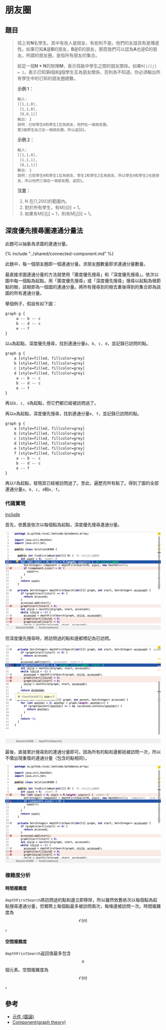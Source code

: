 # 朋友圈

## 題目

>班上有**N**名學生。其中有些人是朋友，有些則不是。他們的友誼具有是傳遞性。如果已知**A**是**B**的朋友，**B**是**C**的朋友，那麼我們可以認為**A**也是**C**的朋友。所謂的朋友圈，是指所有朋友的集合。
>
>給定一個**N * N**的矩陣**M**，表示班級中學生之間的朋友關係。如果`M[i][j] = 1`，表示已知第**i**個和**j**個學生互為朋友關係，否則為不知道。你必須輸出所有學生中的已知的朋友圈總數。
>
>**示例 1：**
>
>```
>輸入:
>[[1,1,0],
> [1,1,0],
> [0,0,1]]
>輸出: 2
>說明：已知學生0和學生1互為朋友，他們在一個朋友圈。
>第2個學生自己在一個朋友圈。所以返回2。
>```
>
>**示例 2：**
>
>```
>輸入:
>[[1,1,0],
> [1,1,1],
> [0,1,1]]
>輸出: 1
>說明：已知學生0和學生1互為朋友，學生1和學生2互為朋友，所以學生0和學生2也是朋友，所以他們三個在一個朋友圈，返回1。
>```
>
>**注意：**
>
>1. N 在[1,200]的範圍內。
>2. 對於所有學生，有M[i][i] = 1。
>3. 如果有M[i][j] = 1，則有M[j][i] = 1。

## 深度優先搜尋圖連通分量法

此題可以抽象為求圖的連通分量。

{% include "../shared/connected-component.md" %}

此題中，每一個朋友圈即一個連通分量。求朋友圈數量即求連通分量數量。

最直接求圖連通分量的方法就使用「廣度優先搜尋」和「深度優先搜尋」。依次以圖中每一個點為起點，用「廣度優先搜尋」或「深度優先搜尋」搜尋以起點為根節點的樹，該樹即為一個圖的連通分量。將所有搜尋到的樹去重後得到的集合即為該圖的所有連通分量。

舉個例子，假設有如下圖：

```plantuml
graph g {
     a -- b -- c 
     b -- d -- c
     e -- f
}
```

 以`a`為起點，深度優先搜尋，找到連通分量`a, b, c, d`，並記錄已訪問的點。

```plantuml
graph g {
    a [style=filled, fillcolor=grey]
    b [style=filled, fillcolor=grey]
    c [style=filled, fillcolor=grey]
    d [style=filled, fillcolor=grey]
     a -- b -- c 
     b -- d -- c
     e -- f
}
```

再以`b, c, d`為起點，但它們都已經被訪問過了。

再以`e`為起點，深度優先搜尋，找到連通分量`e, f`，並記錄已訪問的點。

```plantuml
graph g {
    a [style=filled, fillcolor=grey]
    b [style=filled, fillcolor=grey]
    c [style=filled, fillcolor=grey]
    d [style=filled, fillcolor=grey]
    e [style=filled, fillcolor=grey]
    f [style=filled, fillcolor=grey]
     a -- b -- c 
     b -- d -- c
     e -- f
}
```

再以`f`為起點，發現其已經被訪問過了。至此，遍歷完所有點了。得到了圖的全部連通分量`a, b, c, d`和`e, f`。

### 代碼實現

[include](../../../src/main/java/io/github/rscai/leetcode/bytedance/array/Solution1036B.java)

首先，依舊是依次以每個點為起點，深度優先搜尋連通分量。

![debug-B1](p1036.figure/debug-B1.png)

但深度優先搜尋時，將訪問過的點和邊都標記為已訪問。

![debug-B2](p1036.figure/debug-B2.png)

最後，直接累計搜尋到的連通分量即可。因為所有的點和邊都祇被訪問一次，所以不價出現重復的連通分量（包含的點相同）。

![debug-B3](p1036.figure/debug-B3.png)

### 複雜度分析

#### 時間複雜度

`depthFirstSearch`將訪問過的點和邊立即移除，所以雖然依舊依次以每個點為起點搜尋連通分量，但實際上每個點最多被訪問兩次，每條邊被訪問一次。時間複雜度為$$\mathcal{O}(n)$$。

#### 空間複雜度

`depthFristSearch`返回值最多包含$$n$$個元素。空間複雜度為$$\mathcal{O}(n)$$。

## 參考

* [元件 (圖論)](https://zh.wikipedia.org/wiki/%E5%85%83%E4%BB%B6_(%E5%9C%96%E8%AB%96))
* [Component(graph theory)](https://en.wikipedia.org/wiki/Component_(graph_theory))
